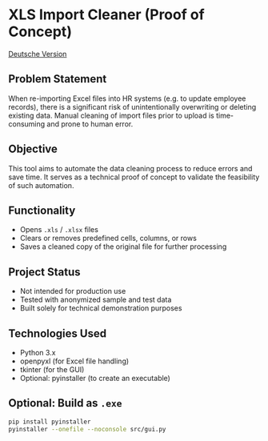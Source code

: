 # XLS Import Cleaner (Proof of Concept)

[Deutsche Version](README.md)

## Problem Statement

When re-importing Excel files into HR systems (e.g. to update employee records), there is a significant risk of unintentionally overwriting or deleting existing data. Manual cleaning of import files prior to upload is time-consuming and prone to human error.

## Objective

This tool aims to automate the data cleaning process to reduce errors and save time. It serves as a technical proof of concept to validate the feasibility of such automation.

## Functionality

- Opens `.xls` / `.xlsx` files
- Clears or removes predefined cells, columns, or rows
- Saves a cleaned copy of the original file for further processing

## Project Status

- Not intended for production use
- Tested with anonymized sample and test data
- Built solely for technical demonstration purposes

## Technologies Used

- Python 3.x
- openpyxl (for Excel file handling)
- tkinter (for the GUI)
- Optional: pyinstaller (to create an executable)

## Optional: Build as `.exe`

```bash
pip install pyinstaller
pyinstaller --onefile --noconsole src/gui.py
